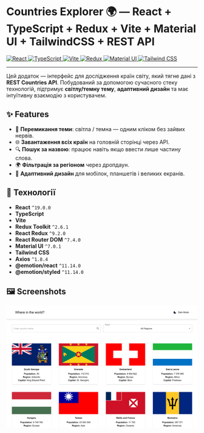 # Countries Explorer 🌍 — React + TypeScript + Redux + Vite + Material UI + TailwindCSS + REST API

<a href="https://react.dev/" target="_blank" rel="noreferrer">
  <img src="https://raw.githubusercontent.com/danielcranney/readme-generator/main/public/icons/skills/react-colored.svg" width="36" height="36" alt="React" />
</a>
<a href="https://www.typescriptlang.org/" target="_blank" rel="noreferrer">
  <img src="https://raw.githubusercontent.com/danielcranney/readme-generator/main/public/icons/skills/typescript-colored.svg" width="36" height="36" alt="TypeScript" />
</a>
<a href="https://vitejs.dev/" target="_blank" rel="noreferrer">
  <img src="https://raw.githubusercontent.com/danielcranney/readme-generator/main/public/icons/skills/vite-colored.svg" width="36" height="36" alt="Vite" />
</a>
<a href="https://redux.js.org/" target="_blank" rel="noreferrer">
  <img src="https://raw.githubusercontent.com/danielcranney/readme-generator/main/public/icons/skills/redux-colored.svg" width="36" height="36" alt="Redux" />
</a>
<a href="https://mui.com/" target="_blank" rel="noreferrer">
  <img src="https://raw.githubusercontent.com/danielcranney/readme-generator/main/public/icons/skills/materialui-colored.svg" width="36" height="36" alt="Material UI" />
</a>
<a href="https://tailwindcss.com/" target="_blank" rel="noreferrer">
  <img src="https://raw.githubusercontent.com/danielcranney/readme-generator/main/public/icons/skills/tailwindcss-colored.svg" width="36" height="36" alt="Tailwind CSS" />
</a>

---

Цей додаток — інтерфейс для дослідження країн світу, який тягне дані з **REST Countries API**. Побудований за допомогою сучасного стеку технологій, підтримує **світлу/темну тему**, **адаптивний дизайн** та має інтуїтивну взаємодію з користувачем.

## ✨ Features

- 🔄 **Перемикання теми**: світла / темна — одним кліком без зайвих нервів.
- 🌐 **Завантаження всіх країн** на головній сторінці через API.
- 🔍 **Пошук за назвою**: працює навіть якщо ввести лише частину слова.
- 🌍 **Фільтрація за регіоном** через дропдаун.
- 📱 **Адаптивний дизайн** для мобілок, планшетів і великих екранів.

## 🧰 Технології

- **React** `^19.0.0`
- **TypeScript**
- **Vite**
- **Redux Toolkit** `^2.6.1`
- **React Redux** `^9.2.0`
- **React Router DOM** `^7.4.0`
- **Material UI** `^7.0.1`
- **Tailwind CSS**
- **Axios** `^1.8.4`
- **@emotion/react** `^11.14.0`
- **@emotion/styled** `^11.14.0`

## 🖼️ Screenshots

![Todo List Screenshot](https://github.com/Bilostenko/my-country-app/blob/main/localhost_5173_%20(1).png)

